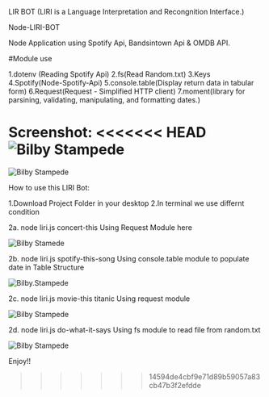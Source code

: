 LIR BOT (LIRI is a Language Interpretation and Recongnition Interface.)

Node-LIRI-BOT

Node Application using Spotify Api, Bandsintown Api & OMDB API.

#Module use

  1.dotenv (Reading Spotify Api)
  2.fs(Read Random.txt)
  3.Keys
  4.Spotify(Node-Spotify-Api)
  5.console.table(Display return data in tabular form)
  6.Request(Request - Simplified HTTP client)
  7.moment(library for parsining, validating, manipulating, and formatting dates.)
  
Screenshot:
<<<<<<< HEAD
![Bilby Stampede](http://example.com/images/logo.png)
=======
![Bilby Stampede](screenshots.png)

How to use this LIRI Bot:

  1.Download Project Folder in your desktop
  2.In terminal we use differnt condition

2a. node liri.js concert-this Using Request Module here

![Bilby Stamede](concert-this.png)

2b. node liri.js spotify-this-song Using console.table module to populate date in Table Structure 

![Bilby.Stampede](spotify-this-song.png)

2c. node liri.js movie-this titanic Using request module 

![Bilby Stampede](movie-this.png)

2d. node liri.js do-what-it-says Using fs module to read file from random.txt 

![Bilby Stampede](do-what-it-says.png)

Enjoy!!


>>>>>>> 14594de4cbf9e71d89b59057a83cb47b3f2efdde


